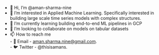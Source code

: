 - 👋 Hi, I’m @aman-sharma-nine
- 👀 I’m interested in Applied Machine Learning. Specifically interested in building large scale time series models with complex structures. 
- 🌱 I’m currently learning building end-to-end ML pipelines in GCP 
- 💞️ I’m looking to collaborate on models on tabular datasets
- 📫 How to reach me  
      - 📨 Email - aman.sharma.nine@gmail.com.  
      - 🐦 Twitter - @thisisamans. 

<!---
aman-sharma-nine/aman-sharma-nine is a ✨ special ✨ repository because its `README.md` (this file) appears on your GitHub profile.
You can click the Preview link to take a look at your changes.
--->
